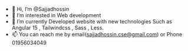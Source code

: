 - 👋 Hi, I’m @Sajjadhossin
- 👀 I’m interested in Web development 
- 🌱 I’m currently Developed website with new technologies Such as Angular 15 , Tailwindcss , Sass , Less.
- 📫 You can reach me by email(sajjadhossin.cse@gmail.com) or Phone 01956034049

<!---
Sajjadhossin/Sajjadhossin is a ✨ special ✨ repository because its `README.md` (this file) appears on your GitHub profile.
You can click the Preview link to take a look at your changes.
--->
